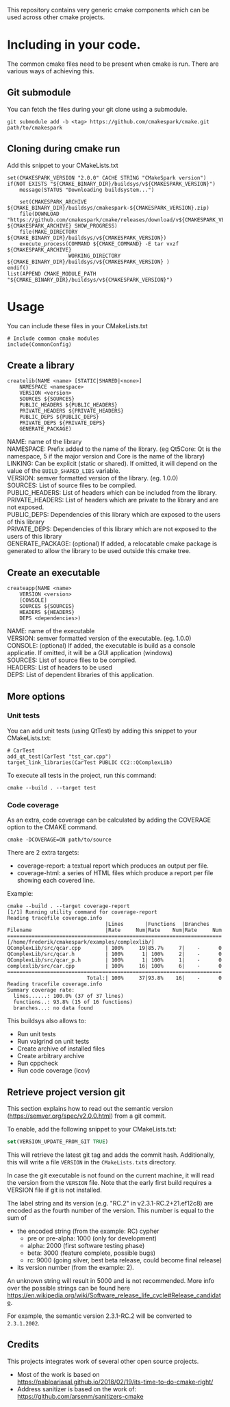This repository contains very generic cmake components which can be used across other cmake projects.

# Including in your code.
The common cmake files need to be present when cmake is run.
There are various ways of achieving this.

## Git submodule
You can fetch the files during your git clone using a submodule.
```
git submodule add -b <tag> https://github.com/cmakespark/cmake.git path/to/cmakespark
```

## Cloning during cmake run
Add this snippet to your CMakeLists.txt
```
set(CMAKESPARK_VERSION "2.0.0" CACHE STRING "CMakeSpark version")
if(NOT EXISTS "${CMAKE_BINARY_DIR}/buildsys/v${CMAKESPARK_VERSION}")
    message(STATUS "Downloading buildsystem...")

    set(CMAKESPARK_ARCHIVE ${CMAKE_BINARY_DIR}/buildsys/cmakespark-${CMAKESPARK_VERSION}.zip)
    file(DOWNLOAD "https://github.com/cmakespark/cmake/releases/download/v${CMAKESPARK_VERSION}/cmakespark.zip" ${CMAKESPARK_ARCHIVE} SHOW_PROGRESS)
    file(MAKE_DIRECTORY ${CMAKE_BINARY_DIR}/buildsys/v${CMAKESPARK_VERSION})
    execute_process(COMMAND ${CMAKE_COMMAND} -E tar vxzf ${CMAKESPARK_ARCHIVE}
                    WORKING_DIRECTORY ${CMAKE_BINARY_DIR}/buildsys/v${CMAKESPARK_VERSION} )
endif()
list(APPEND CMAKE_MODULE_PATH "${CMAKE_BINARY_DIR}/buildsys/v${CMAKESPARK_VERSION}")
```

# Usage

You can include these files in your CMakeLists.txt
```
# Include common cmake modules
include(CommonConfig)
```

## Create a library

```
createlib(NAME <name> [STATIC|SHARED|<none>]
    NAMESPACE <namespace>
    VERSION <version>
    SOURCES ${SOURCES}
    PUBLIC_HEADERS ${PUBLIC_HEADERS}
    PRIVATE_HEADERS ${PRIVATE_HEADERS}
    PUBLIC_DEPS ${PUBLIC_DEPS}
    PRIVATE_DEPS ${PRIVATE_DEPS}
    GENERATE_PACKAGE)
```
NAME: name of the library  
NAMESPACE: Prefix added to the name of the library. (eg Qt5Core: Qt is the namespace, 5 if the major version and Core is the name of the library)  
LINKING: Can be explicit (static or shared). If omitted, it will depend on the value of the ```BUILD_SHARED_LIBS``` variable.  
VERSION: semver formatted version of the library. (eg. 1.0.0)  
SOURCES: List of source files to be compiled.  
PUBLIC_HEADERS: List of headers which can be included from the library.  
PRIVATE_HEADERS: List of headers which are private to the library and are not exposed.  
PUBLIC_DEPS: Dependencies of this library which are exposed to the users of this library  
PRIVATE_DEPS: Dependencies of this library which are not exposed to the users of this library  
GENERATE_PACKAGE: (optional) If added, a relocatable cmake package is generated to allow the library to be used outside this cmake tree.

## Create an executable

```
createapp(NAME <name>
    VERSION <version>
    [CONSOLE]
    SOURCES ${SOURCES}
    HEADERS ${HEADERS}
    DEPS <dependencies>)
```
NAME: name of the executable  
VERSION: semver formatted version of the executable. (eg. 1.0.0)  
CONSOLE: (optional) If added, the executable is build as a console applicatie. If omitted, it will be a GUI application (windows)  
SOURCES: List of source files to be compiled.  
HEADERS: List of headers to be used  
DEPS: List of dependent libraries of this application.  

## More options

### Unit tests

You can add unit tests (using QtTest) by adding this snippet to your CMakeLists.txt:

```
# CarTest
add_qt_test(CarTest "tst_car.cpp")
target_link_libraries(CarTest PUBLIC CC2::QComplexLib)

```

To execute all tests in the project, run this command:

```
cmake --build . --target test
```

### Code coverage

As an extra, code coverage can be calculated by adding the COVERAGE option to the CMAKE command.
```
cmake -DCOVERAGE=ON path/to/source
```

There are 2 extra targets:
- coverage-report: a textual report which produces an output per file.
- coverage-html: a series of HTML files which produce a report per file showing each covered line.

Example:
```
cmake --build . --target coverage-report
[1/1] Running utility command for coverage-report
Reading tracefile coverage.info
                                |Lines       |Functions  |Branches    
Filename                        |Rate     Num|Rate    Num|Rate     Num
======================================================================
[/home/frederik/cmakespark/examples/complexlib/]
QComplexLib/src/qcar.cpp        | 100%     19|85.7%     7|    -      0
QComplexLib/src/qcar.h          | 100%      1| 100%     2|    -      0
QComplexLib/src/qcar_p.h        | 100%      1| 100%     1|    -      0
complexlib/src/car.cpp          | 100%     16| 100%     6|    -      0
======================================================================
                          Total:| 100%     37|93.8%    16|    -      0
Reading tracefile coverage.info
Summary coverage rate:
  lines......: 100.0% (37 of 37 lines)
  functions..: 93.8% (15 of 16 functions)
  branches...: no data found
```

This buildsys also allows to:
- Run unit tests
- Run valgrind on unit tests
- Create archive of installed files
- Create arbitrary archive
- Run cppcheck
- Run code coverage (lcov)


## Retrieve project version git

This section explains how to read out the semantic version (https://semver.org/spec/v2.0.0.html) from a git commit.

To enable, add the following snippet to your CMakeLists.txt:

```cmake
set(VERSION_UPDATE_FROM_GIT TRUE)
```
This will retrieve the latest git tag and adds the commit hash.
Additionally, this will write a file `VERSION` in the `CMakeLists.txt`s directory.

In case the git executable is not found on the current machine, it will read the version from the `VERSION` file.
Note that the early first build requires a VERSION file if git is not installed.

The label string and its version (e.g. "RC.2" in v2.3.1-RC.2+21.ef12c8) are encoded as the fourth number of the version.
This number is equal to the sum of
- the encoded string (from the example: RC) cypher
    - pre or pre-alpha: 1000 (only for development)
    - alpha: 2000 (first software testing phase)
    - beta: 3000 (feature complete, possible bugs)
    - rc: 9000 (going silver, best beta release, could become final release)
- its version number (from the example: 2).

An unknown string will result in 5000 and is not recommended.
More info over the possible strings can be found here https://en.wikipedia.org/wiki/Software_release_life_cycle#Release_candidate.

For example, the semantic version 2.3.1-RC.2 will be converted to `2.3.1.2002`.

## Credits

This projects integrates work of several other open source projects.
- Most of the work is based on https://pabloariasal.github.io/2018/02/19/its-time-to-do-cmake-right/
- Address sanitizer is based on the work of: https://github.com/arsenm/sanitizers-cmake
